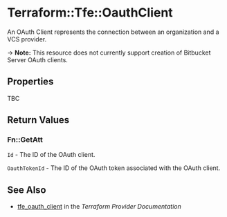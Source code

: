 # Terraform::Tfe::OauthClient

An OAuth Client represents the connection between an organization and a VCS
provider.

-> **Note:** This resource does not currently support creation of Bitbucket
  Server OAuth clients.

## Properties

TBC

## Return Values

### Fn::GetAtt

`Id` - The ID of the OAuth client.

`OauthTokenId` - The ID of the OAuth token associated with the OAuth client.

## See Also

* [tfe_oauth_client](https://www.terraform.io/docs/providers/tfe/r/oauth_client.html) in the _Terraform Provider Documentation_